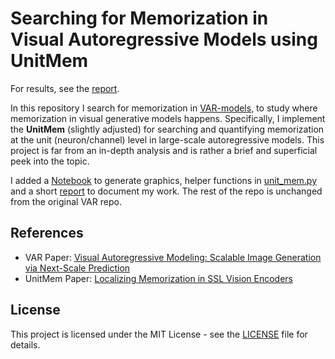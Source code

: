 # Searching for Memorization in Visual Autoregressive Models using UnitMem
For results, see the [report](report/out/report.pdf).

In this repository I search for memorization in [VAR-models](https://github.com/FoundationVision/VAR), to study where memorization in visual generative models happens.
Specifically, I implement the **UnitMem** (slightly adjusted) for searching and quantifying memorization at the unit (neuron/channel) level in large-scale autoregressive models.
This project is far from an in-depth analysis and is rather a brief and superficial peek into the topic.

I added a [Notebook](UnitMem.ipynb) to generate graphics, helper functions in [unit_mem.py](utils/unit_mem.py) and a short [report](report/out/report.pdf) to document my work.
The rest of the repo is unchanged from the original VAR repo.

## References

- VAR Paper: [Visual Autoregressive Modeling: Scalable Image Generation via Next-Scale Prediction](https://arxiv.org/abs/2404.02905)
- UnitMem Paper: [Localizing Memorization in SSL Vision Encoders](https://arxiv.org/abs/2409.19069)


## License
This project is licensed under the MIT License - see the [LICENSE](LICENSE) file for details.
